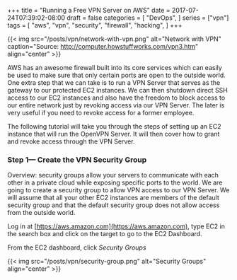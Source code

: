 +++
title = "Running a Free VPN Server on AWS"
date = 2017-07-24T07:39:02-08:00
draft = false
categories = [
  "DevOps",
]
series = ["vpn"]
tags = [
  "aws",
  "vpn",
  "security",
  "firewall",
  "hacking",
]
+++

{{< img src="/posts/vpn/network-with-vpn.png" alt="Network with VPN" caption="Source: http://computer.howstuffworks.com/vpn3.htm" align="center" >}}

AWS has an awesome firewall built into its core services which can easily be used to make sure that only certain ports are open to the outside world. One extra step that we can take is to run a VPN Server that serves as the gateway to our protected EC2 instances. We can then shutdown direct SSH access to our EC2 instances and also have the freedom to block access to our entire network just by revoking access via our VPN Server. The later is very useful if you need to revoke access for a former employee.

The following tutorial will take you through the steps of setting up an EC2 instance that will run the OpenVPN Server. It will then cover how to grant and revoke access through the VPN Server.

### Step 1— Create the VPN Security Group

Overview: security groups allow your servers to communicate with each other in a private cloud while exposing specific ports to the world. We are going to create a security group to allow VPN access to our VPN Server. We will assume that all your other EC2 instances are members of the default security group and that the default security group does not allow access from the outside world.

Log in at [https://aws.amazon.com](https://aws.amazon.com), type EC2 in the search box and click on the target to go to the EC2 Dashboard.

From the EC2 dashboard, click _Security Groups_

{{< img src="/posts/vpn/security-group.png" alt="Security Groups" align="center" >}}

